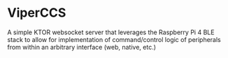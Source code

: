 # ViperCCS
A simple KTOR websocket server that leverages the Raspberry Pi 4 BLE stack to allow for implementation of command/control logic of peripherals from within an arbitrary interface (web, native, etc.)

